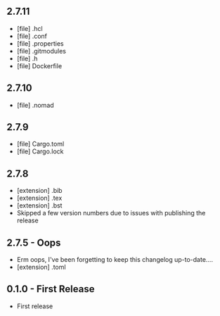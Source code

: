 ## 2.7.11
 - [file] .hcl
 - [file] .conf
 - [file] .properties
 - [file] .gitmodules
 - [file] .h
 - [file] Dockerfile

## 2.7.10
 - [file] .nomad

## 2.7.9
 - [file] Cargo.toml
 - [file] Cargo.lock

## 2.7.8
 - [extension] .bib
 - [extension] .tex
 - [extension] .bst
 - Skipped a few version numbers due to issues with publishing the release

## 2.7.5 - Oops
 - Erm oops, I've been forgetting to keep this changelog up-to-date....
 - [extension] .toml

## 0.1.0 - First Release
 - First release
